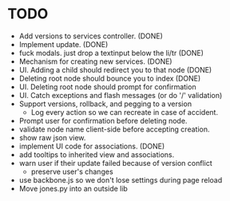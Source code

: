# TODO
   * Add versions to services controller. (DONE)
   * Implement update. (DONE)
   * fuck modals. just drop a textinput below the li/tr (DONE)
   * Mechanism for creating new services. (DONE)
   * UI. Adding a child should redirect you to that node (DONE)
   * Deleting root node should bounce you to index (DONE)
   * UI. Deleting root node should prompt for confirmation
   * UI. Catch exceptions and flash messages (or do '/' validation)
   * Support versions, rollback, and pegging to a version
       * Log every action so we can recreate in case of accident.
   * Prompt user for confirmation before deleting node.
   * validate node name client-side before accepting creation.
   * show raw json view.
   * implement UI code for associations. (DONE)
   * add tooltips to inherited view and associations.
   * warn user if their update failed because of version conflict
      * preserve user's changes
   * use backbone.js so we don't lose settings during page reload
   * Move jones.py into an outside lib
